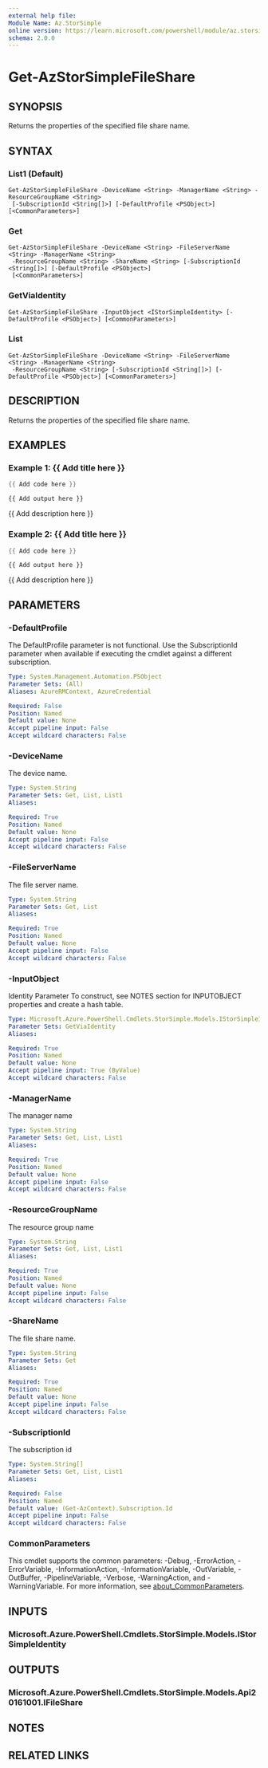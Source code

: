 ```yaml
---
external help file:
Module Name: Az.StorSimple
online version: https://learn.microsoft.com/powershell/module/az.storsimple/get-azstorsimplefileshare
schema: 2.0.0
---
```


# Get-AzStorSimpleFileShare

## SYNOPSIS
Returns the properties of the specified file share name.

## SYNTAX

### List1 (Default)
```
Get-AzStorSimpleFileShare -DeviceName <String> -ManagerName <String> -ResourceGroupName <String>
 [-SubscriptionId <String[]>] [-DefaultProfile <PSObject>] [<CommonParameters>]
```

### Get
```
Get-AzStorSimpleFileShare -DeviceName <String> -FileServerName <String> -ManagerName <String>
 -ResourceGroupName <String> -ShareName <String> [-SubscriptionId <String[]>] [-DefaultProfile <PSObject>]
 [<CommonParameters>]
```

### GetViaIdentity
```
Get-AzStorSimpleFileShare -InputObject <IStorSimpleIdentity> [-DefaultProfile <PSObject>] [<CommonParameters>]
```

### List
```
Get-AzStorSimpleFileShare -DeviceName <String> -FileServerName <String> -ManagerName <String>
 -ResourceGroupName <String> [-SubscriptionId <String[]>] [-DefaultProfile <PSObject>] [<CommonParameters>]
```

## DESCRIPTION
Returns the properties of the specified file share name.

## EXAMPLES

### Example 1: {{ Add title here }}
```powershell
{{ Add code here }}
```

```output
{{ Add output here }}
```

{{ Add description here }}

### Example 2: {{ Add title here }}
```powershell
{{ Add code here }}
```

```output
{{ Add output here }}
```

{{ Add description here }}

## PARAMETERS

### -DefaultProfile
The DefaultProfile parameter is not functional.
Use the SubscriptionId parameter when available if executing the cmdlet against a different subscription.

```yaml
Type: System.Management.Automation.PSObject
Parameter Sets: (All)
Aliases: AzureRMContext, AzureCredential

Required: False
Position: Named
Default value: None
Accept pipeline input: False
Accept wildcard characters: False
```

### -DeviceName
The device name.

```yaml
Type: System.String
Parameter Sets: Get, List, List1
Aliases:

Required: True
Position: Named
Default value: None
Accept pipeline input: False
Accept wildcard characters: False
```

### -FileServerName
The file server name.

```yaml
Type: System.String
Parameter Sets: Get, List
Aliases:

Required: True
Position: Named
Default value: None
Accept pipeline input: False
Accept wildcard characters: False
```

### -InputObject
Identity Parameter
To construct, see NOTES section for INPUTOBJECT properties and create a hash table.

```yaml
Type: Microsoft.Azure.PowerShell.Cmdlets.StorSimple.Models.IStorSimpleIdentity
Parameter Sets: GetViaIdentity
Aliases:

Required: True
Position: Named
Default value: None
Accept pipeline input: True (ByValue)
Accept wildcard characters: False
```

### -ManagerName
The manager name

```yaml
Type: System.String
Parameter Sets: Get, List, List1
Aliases:

Required: True
Position: Named
Default value: None
Accept pipeline input: False
Accept wildcard characters: False
```

### -ResourceGroupName
The resource group name

```yaml
Type: System.String
Parameter Sets: Get, List, List1
Aliases:

Required: True
Position: Named
Default value: None
Accept pipeline input: False
Accept wildcard characters: False
```

### -ShareName
The file share name.

```yaml
Type: System.String
Parameter Sets: Get
Aliases:

Required: True
Position: Named
Default value: None
Accept pipeline input: False
Accept wildcard characters: False
```

### -SubscriptionId
The subscription id

```yaml
Type: System.String[]
Parameter Sets: Get, List, List1
Aliases:

Required: False
Position: Named
Default value: (Get-AzContext).Subscription.Id
Accept pipeline input: False
Accept wildcard characters: False
```

### CommonParameters
This cmdlet supports the common parameters: -Debug, -ErrorAction, -ErrorVariable, -InformationAction, -InformationVariable, -OutVariable, -OutBuffer, -PipelineVariable, -Verbose, -WarningAction, and -WarningVariable. For more information, see [about_CommonParameters](http://go.microsoft.com/fwlink/?LinkID=113216).

## INPUTS

### Microsoft.Azure.PowerShell.Cmdlets.StorSimple.Models.IStorSimpleIdentity

## OUTPUTS

### Microsoft.Azure.PowerShell.Cmdlets.StorSimple.Models.Api20161001.IFileShare

## NOTES

## RELATED LINKS

